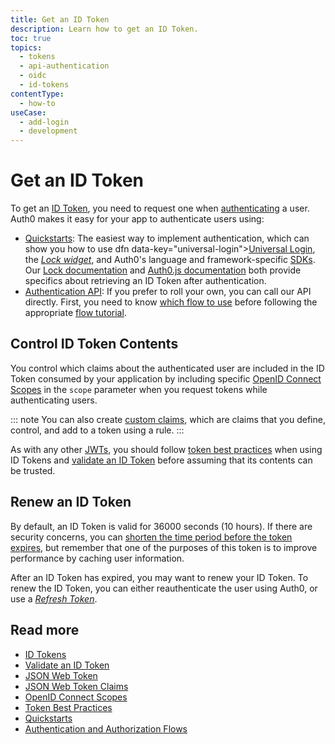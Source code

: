```yaml
---
title: Get an ID Token
description: Learn how to get an ID Token.
toc: true
topics:
  - tokens
  - api-authentication
  - oidc
  - id-tokens
contentType:
  - how-to
useCase:
  - add-login
  - development
---
```

# Get an ID Token

To get an [ID Token](/tokens/id-token), you need to request one when [authenticating](/application-auth) a user. Auth0 makes it easy for your app to authenticate users using:

* [Quickstarts](/quickstarts): The easiest way to implement authentication, which can show you how to use dfn data-key="universal-login">[Universal Login](/universal-login)</dfn>, the <dfn data-key="lock">[Lock widget](/lock)</dfn>, and Auth0's language and framework-specific [SDKs](/libraries#sdks). Our [Lock documentation](/libraries/lock) and [Auth0.js documentation](/libraries/auth0js) both provide specifics about retrieving an ID Token after authentication.
* [Authentication API](/api/authentication): If you prefer to roll your own, you can call our API directly. First, you need to know [which flow to use](/api-auth/which-oauth-flow-to-use) before following the appropriate [flow tutorial](/flows).

## Control ID Token Contents

You control which claims about the authenticated user are included in the ID Token consumed by your application by including specific [OpenID Connect Scopes](/scopes/current/oidc-scopes) in the `scope` parameter when you request tokens while authenticating users.

::: note 
You can also create [custom claims](/tokens/jwt-claims#custom-claims), which are claims that you define, control, and add to a token using a rule. 
:::

As with any other [JWTs](/tokens/jwt#security), you should follow [token best practices](/tokens/concepts/token-best-practices) when using ID Tokens and [validate an ID Token](/tokens/guides/id-token/validate-id-token) before assuming that its contents can be trusted.

## Renew an ID Token

By default, an ID Token is valid for 36000 seconds (10 hours). If there are security concerns, you can [shorten the time period before the token expires](/dashboard/guides/applications/update-token-lifetime), but remember that one of the purposes of this token is to improve performance by caching user information. 

After an ID Token has expired, you may want to renew your ID Token. To renew the ID Token, you can either reauthenticate the user using Auth0, or use a <dfn data-key="refresh-token">[Refresh Token](/tokens/refresh-token)</dfn>.

## Read more

* [ID Tokens](/tokens/id-token)
* [Validate an ID Token](/tokens/guides/id-token/validate-id-token)
* [JSON Web Token](/jwt)
* [JSON Web Token Claims](/tokens/jwt-claims)
* [OpenID Connect Scopes](/scopes/oidc-scopes)
* [Token Best Practices](/tokens/concepts/token-best-practices)
* [Quickstarts](/quickstarts)
* [Authentication and Authorization Flows](/flows)